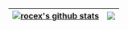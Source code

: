 | <a href="https://github.com/rocex"><img align="center" src="https://github-readme-stats.vercel.app/api?username=rocex&show_icons=true&count_private=true&theme=buefy&hide_border=true" alt="rocex's github stats" /></a> | <a href="https://github.com/rocex"><img align="center" src="https://github-readme-stats.vercel.app/api/top-langs/?username=rocex&layout=compact&theme=buefy&hide_border=true" /></a> |
| ------------- | ------------- |

